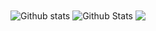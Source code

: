 <img align="center" src="https://github-readme-streak-stats.herokuapp.com?user=barluiz&theme=vue-dark&hide_border=true&date_format=M%20j%5B%2C%20Y%5D" alt="Github stats" />

<img align="center" src="https://github-readme-stats.vercel.app/api?username=barluiz&show_icons=true&include_all_commits=true&theme=cobalt&hide_border=true" alt="Github Stats" /> 

<img align="center" src="https://github-readme-stats.vercel.app/api/top-langs/?username=barluiz&layout=compact&theme=cobalt&hide_border=true" />
